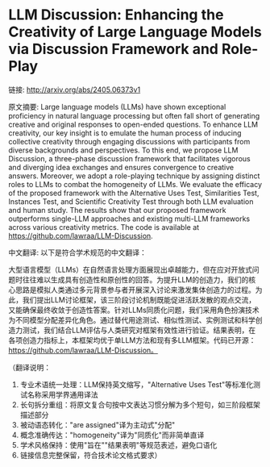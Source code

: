 # LLM Discussion: Enhancing the Creativity of Large Language Models via Discussion Framework and Role-Play

链接: http://arxiv.org/abs/2405.06373v1

原文摘要:
Large language models (LLMs) have shown exceptional proficiency in natural
language processing but often fall short of generating creative and original
responses to open-ended questions. To enhance LLM creativity, our key insight
is to emulate the human process of inducing collective creativity through
engaging discussions with participants from diverse backgrounds and
perspectives. To this end, we propose LLM Discussion, a three-phase discussion
framework that facilitates vigorous and diverging idea exchanges and ensures
convergence to creative answers. Moreover, we adopt a role-playing technique by
assigning distinct roles to LLMs to combat the homogeneity of LLMs. We evaluate
the efficacy of the proposed framework with the Alternative Uses Test,
Similarities Test, Instances Test, and Scientific Creativity Test through both
LLM evaluation and human study. The results show that our proposed framework
outperforms single-LLM approaches and existing multi-LLM frameworks across
various creativity metrics. The code is available at
https://github.com/lawraa/LLM-Discussion.

中文翻译:
以下是符合学术规范的中文翻译：

大型语言模型（LLMs）在自然语言处理方面展现出卓越能力，但在应对开放式问题时往往难以生成具有创造性和原创性的回答。为提升LLM的创造力，我们的核心思路是模拟人类通过多元背景参与者开展深入讨论来激发集体创造力的过程。为此，我们提出LLM讨论框架，该三阶段讨论机制既能促进活跃发散的观点交流，又能确保最终收敛于创造性答案。针对LLMs同质化问题，我们采用角色扮演技术为不同模型分配差异化角色。通过替代用途测试、相似性测试、实例测试和科学创造力测试，我们结合LLM评估与人类研究对框架有效性进行验证。结果表明，在各项创造力指标上，本框架均优于单LLM方法和现有多LLM框架。代码已开源：https://github.com/lawraa/LLM-Discussion。

（翻译说明：
1. 专业术语统一处理：LLM保持英文缩写，"Alternative Uses Test"等标准化测试名称采用学界通用译法
2. 长句拆分重组：将原文复合句按中文表达习惯分解为多个短句，如三阶段框架描述部分
3. 被动语态转化："are assigned"译为主动式"分配"
4. 概念准确传达："homogeneity"译为"同质化"而非简单直译
5. 学术风格保持：使用"旨在""结果表明"等规范表述，避免口语化
6. 链接信息完整保留，符合技术论文格式要求）

